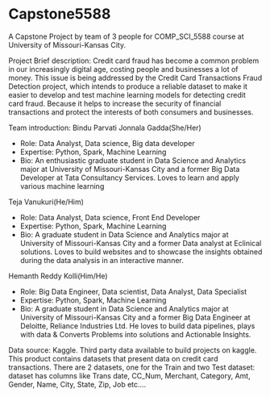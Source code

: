# Capstone5588
A Capstone Project by team of 3 people for COMP_SCI_5588 course at University of Missouri-Kansas City.

Project Brief description:
Credit card fraud has become a common problem in our increasingly digital age, costing people and businesses a lot of money. This issue is being addressed by the Credit Card Transactions Fraud Detection project, which intends to produce a reliable dataset to make it easier to develop and test machine learning models for detecting credit card fraud. Because it helps to increase the security of financial transactions and protect the interests of both consumers and businesses.

Team introduction:
Bindu Parvati Jonnala Gadda(She/Her)
* Role: Data Analyst, Data science, Big data developer
* Expertise: Python, Spark, Machine Learning
* Bio: An enthusiastic graduate student in Data Science and Analytics major at University of Missouri-Kansas City and a former Big Data Developer at Tata Consultancy Services. Loves to learn and apply various machine learning 
    
Teja Vanukuri(He/Him)
* Role: Data Analyst, Data science, Front End Developer
* Expertise: Python, Spark, Machine Learning
* Bio: A graduate student in Data Science and Analytics major at University of Missouri-Kansas City and a former Data analyst at Eclinical solutions. Loves to build websites and to showcase the insights obtained during the data analysis in an interactive manner.

Hemanth Reddy Kolli(Him/He)
* Role: Big Data Engineer, Data scientist, Data Analyst, Data Specialist
* Expertise: Python, Spark, Machine Learning
* Bio: A graduate student in Data Science and Analytics major at University of Missouri-Kansas City and a former Big Data Engineer at Deloitte, Reliance Industries Ltd. He loves to build data pipelines, plays with data & Converts Problems into solutions and Actionable Insights.  


Data source:
Kaggle. Third party data available to build projects on kaggle.
This product contains datasets that present data on credit card transactions. 
There are 2 datasets, one for the Train and two Test dataset: dataset has columns like Trans date, CC_Num, Merchant, Category, Amt, Gender, Name, City, State, Zip, Job etc.…
